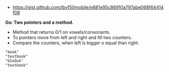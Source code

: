 - https://gist.github.com/lbvf50mobile/e881e95c86910a797abe068f64414f08 

**Go: Two pointers and a method.**

- Method that returns 0/1 on vowels/consonants.
- To pointers move from left and right and fill two counters.
- Compare the counters, when left is bigger o equal than right.


```
"book"
"textbook"
"bIoOuk"
"textbook"
```
